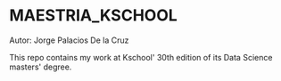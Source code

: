 # MAESTRIA_KSCHOOL

Autor: Jorge Palacios De la Cruz

This repo contains my work at Kschool' 30th edition of its Data Science masters' degree.

